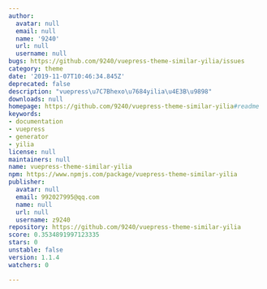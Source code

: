 ```yaml
---
author:
  avatar: null
  email: null
  name: '9240'
  url: null
  username: null
bugs: https://github.com/9240/vuepress-theme-similar-yilia/issues
category: theme
date: '2019-11-07T10:46:34.845Z'
deprecated: false
description: "vuepress\u7C7Bhexo\u7684yilia\u4E3B\u9898"
downloads: null
homepage: https://github.com/9240/vuepress-theme-similar-yilia#readme
keywords:
- documentation
- vuepress
- generator
- yilia
license: null
maintainers: null
name: vuepress-theme-similar-yilia
npm: https://www.npmjs.com/package/vuepress-theme-similar-yilia
publisher:
  avatar: null
  email: 992027995@qq.com
  name: null
  url: null
  username: z9240
repository: https://github.com/9240/vuepress-theme-similar-yilia
score: 0.3534891997123335
stars: 0
unstable: false
version: 1.1.4
watchers: 0

---
```


